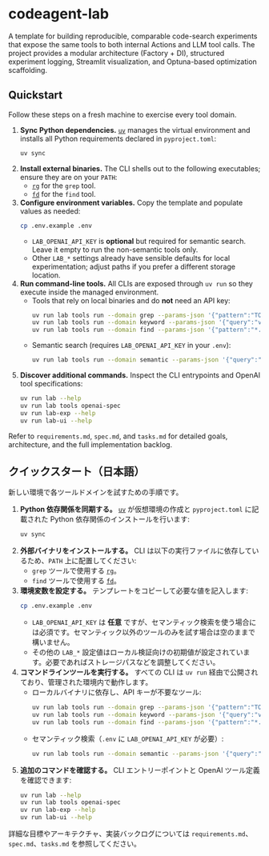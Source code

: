 # codeagent-lab

A template for building reproducible, comparable code-search experiments that expose the same tools to both internal Actions and LLM tool calls. The project provides a modular architecture (Factory + DI), structured experiment logging, Streamlit visualization, and Optuna-based optimization scaffolding.

## Quickstart
Follow these steps on a fresh machine to exercise every tool domain.

1. **Sync Python dependencies.** [`uv`](https://github.com/astral-sh/uv) manages the virtual environment and installs all Python requirements declared in `pyproject.toml`:
   ```bash
   uv sync
   ```
2. **Install external binaries.** The CLI shells out to the following executables; ensure they are on your `PATH`:
   - [`rg`](https://github.com/BurntSushi/ripgrep) for the `grep` tool.
   - [`fd`](https://github.com/sharkdp/fd) for the `find` tool.
3. **Configure environment variables.** Copy the template and populate values as needed:
   ```bash
   cp .env.example .env
   ```
   - `LAB_OPENAI_API_KEY` is **optional** but required for semantic search. Leave it empty to run the non-semantic tools only.
   - Other `LAB_*` settings already have sensible defaults for local experimentation; adjust paths if you prefer a different storage location.
4. **Run command-line tools.** All CLIs are exposed through `uv run` so they execute inside the managed environment.
   - Tools that rely on local binaries and do **not** need an API key:
     ```bash
     uv run lab tools run --domain grep --params-json '{"pattern":"TODO","root":"."}'
     uv run lab tools run --domain keyword --params-json '{"query":"vector store","root":"."}'
     uv run lab tools run --domain find --params-json '{"pattern":"*.py","root":"src"}'
     ```
   - Semantic search (requires `LAB_OPENAI_API_KEY` in your `.env`):
     ```bash
     uv run lab tools run --domain semantic --params-json '{"query":"embedding factory","root":"."}'
     ```
5. **Discover additional commands.** Inspect the CLI entrypoints and OpenAI tool specifications:
   ```bash
   uv run lab --help
   uv run lab tools openai-spec
   uv run lab-exp --help
   uv run lab-ui --help
   ```

Refer to `requirements.md`, `spec.md`, and `tasks.md` for detailed goals, architecture, and the full implementation backlog.

## クイックスタート（日本語）
新しい環境で各ツールドメインを試すための手順です。

1. **Python 依存関係を同期する。** [`uv`](https://github.com/astral-sh/uv) が仮想環境の作成と `pyproject.toml` に記載された Python 依存関係のインストールを行います:
   ```bash
   uv sync
   ```
2. **外部バイナリをインストールする。** CLI は以下の実行ファイルに依存しているため、`PATH` 上に配置してください:
   - `grep` ツールで使用する [`rg`](https://github.com/BurntSushi/ripgrep)。
   - `find` ツールで使用する [`fd`](https://github.com/sharkdp/fd)。
3. **環境変数を設定する。** テンプレートをコピーして必要な値を記入します:
   ```bash
   cp .env.example .env
   ```
   - `LAB_OPENAI_API_KEY` は **任意** ですが、セマンティック検索を使う場合には必須です。セマンティック以外のツールのみを試す場合は空のままで構いません。
   - その他の `LAB_*` 設定値はローカル検証向けの初期値が設定されています。必要であればストレージパスなどを調整してください。
4. **コマンドラインツールを実行する。** すべての CLI は `uv run` 経由で公開されており、管理された環境内で動作します。
   - ローカルバイナリに依存し、API キーが不要なツール:
     ```bash
     uv run lab tools run --domain grep --params-json '{"pattern":"TODO","root":"."}'
     uv run lab tools run --domain keyword --params-json '{"query":"vector store","root":"."}'
     uv run lab tools run --domain find --params-json '{"pattern":"*.py","root":"src"}'
     ```
   - セマンティック検索（`.env` に `LAB_OPENAI_API_KEY` が必要）:
     ```bash
     uv run lab tools run --domain semantic --params-json '{"query":"embedding factory","root":"."}'
     ```
5. **追加のコマンドを確認する。** CLI エントリーポイントと OpenAI ツール定義を確認できます:
   ```bash
   uv run lab --help
   uv run lab tools openai-spec
   uv run lab-exp --help
   uv run lab-ui --help
   ```

詳細な目標やアーキテクチャ、実装バックログについては `requirements.md`、`spec.md`、`tasks.md` を参照してください。
